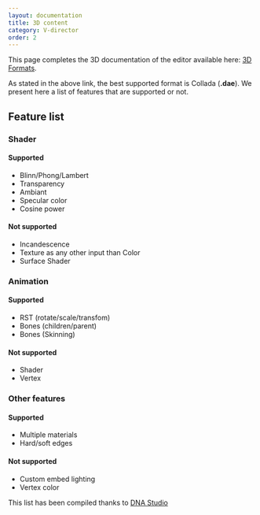 ```yaml
---
layout: documentation
title: 3D content
category: V-director
order: 2
---
```


This page completes the 3D documentation of the editor available here: [3D Formats](https://armanager.vidinoti.com/PixLive/Resources/help/help_3dformat.html).

As stated in the above link, the best supported format is Collada (**.dae**). We present here a list of features that are supported or not.

## Feature list

### Shader

#### Supported

* Blinn/Phong/Lambert
* Transparency
* Ambiant
* Specular color
* Cosine power

#### Not supported

* Incandescence
* Texture as any other input than Color
* Surface Shader

### Animation

#### Supported

* RST (rotate/scale/transfom)
* Bones (children/parent)
* Bones (Skinning)

#### Not supported

* Shader
* Vertex

### Other features

#### Supported

* Multiple materials
* Hard/soft edges

#### Not supported

* Custom embed lighting
* Vertex color



This list has been compiled thanks to [DNA Studio](https://www.dna-studios.ch)
